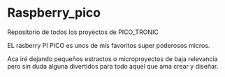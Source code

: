 # Raspberry_pico
Repositorio de todos los proyectos de PICO_TRONIC

EL rasberry PI PICO es unos de mis favoritos super poderosos micros.

Aca iré dejando pequeños estractos o microproyectos de baja relevancia pero sin duda alguna divertidos para todo aquel que ama crear y diseñar.

